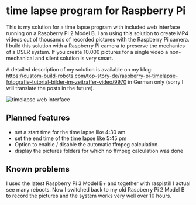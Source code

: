 # time lapse program for Raspberry Pi
This is my solution for a time lapse program with included web interface running on a Raspberry Pi 2 Model B. I am using this solution to create MP4 videos out of thousands of recorded pictures with the Raspberry Pi camera.
I build this solution with a Raspberry Pi camera to preserve the mechanics of a DSLR system. If you create 10.000 pictures for a single video a non-mechanical and silent solution is very smart.

A detailed description of my solution is available on my blog: https://custom-build-robots.com/top-story-de/raspberry-pi-timelapse-fotografie-tutorial-bilder-im-zeitraffer-video/9970 in German only (sorry I will translate the posts in the future).


![timelapse web interface](https://custom-build-robots.com/wp-content/uploads/2018/03/Raspberry_Pi_Zeitraffer_control_center_v_1_1-241x300.jpg)

## Planned features
- set a start time for the time lapse like 4:30 am
- set the end time of the time lapse like 5:45 pm
- Option to enable / disable the automatic ffmpeg calculation
- display the pictures folders for which no ffmpeg calculation was done

## Known problems
I used the latest Raspberry Pi 3 Model B+ and together with raspistill I actual see many reboots. Now I switched back to my old Raspberry Pi 2 Model B to record the pictures and the system works very well over 10 hours.
